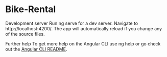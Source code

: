 # Bike-Rental

Development server
Run ng serve for a dev server. Navigate to http://localhost:4200/. The app will automatically reload if you change any of the source files.

Further help
To get more help on the Angular CLI use ng help or go check out the [Angular CLI README](https://github.com/angular/angular-cli/blob/master/README.md).
